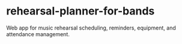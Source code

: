 # rehearsal-planner-for-bands
Web app for music rehearsal scheduling, reminders, equipment, and attendance management.
